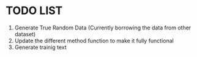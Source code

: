# TODO LIST

1. Generate True Random Data (Currently borrowing the data from other dataset)
2. Update the different method function to make it fully functional
3. Generate trainig text
